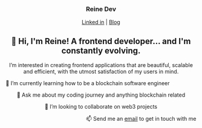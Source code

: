 <h3 align="center">Reine Dev </h3>
<p align="center">
  <a href="https://www.linkedin.com/in/toyosi-odukale/">Linked in</a> |
  <a href="https://reine.hashnode.dev/" >Blog</a>
</p>


<h2 align="center"> 👋 Hi, I'm Reine! A frontend developer... and I'm constantly evolving. </h2>

<p align="center"> I’m interested in creating frontend applications that are beautiful, scalable and efficient, with the utmost satisfaction of my users in mind. </p>



<p align="left"> 🌱 I’m currently learning how to be a blockchain software engineer </p>
<p align="center"> 💬 Ask me about my coding journey and anything blockchain related </p>
<p align="center"> 👯 I’m looking to collaborate on web3 projects </p>
<p align="right"> 📫 Send me an <a href="mailto:reinetoyosii@gmail.com">email</a> to get in touch with me  </p>







<!---
Rei-ne/Rei-ne is a ✨ special ✨ repository because its `README.md` (this file) appears on your GitHub profile.
You can click the Preview link to take a look at your changes.
--->
